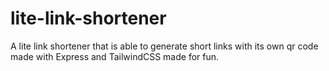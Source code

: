 # lite-link-shortener
A lite link shortener that is able to generate short links with its own qr code made with Express and TailwindCSS made for fun.
